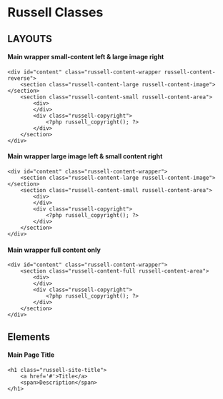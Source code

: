 # Russell Classes


## LAYOUTS

#### Main wrapper small-content left & large image right

	<div id="content" class="russell-content-wrapper russell-content-reverse">
		<section class="russell-content-large russell-content-image"></section>
		<section class="russell-content-small russell-content-area">
			<div>
			</div>
	        <div class="russell-copyright">
	            <?php russell_copyright(); ?>
	        </div>
		</section>
	</div>


#### Main wrapper large image left & small content right

	<div id="content" class="russell-content-wrapper">
		<section class="russell-content-large russell-content-image"></section>
		<section class="russell-content-small russell-content-area">
			<div>
			</div>
	        <div class="russell-copyright">
	            <?php russell_copyright(); ?>
	        </div>
		</section>
	</div>


#### Main wrapper full content only
	<div id="content" class="russell-content-wrapper">
		<section class="russell-content-full russell-content-area">
			<div>
			</div>
	        <div class="russell-copyright">
	            <?php russell_copyright(); ?>
	        </div>
		</section>
	</div>


## Elements

#### Main Page Title

	<h1 class="russell-site-title">
		<a href='#'>Title</a>
		<span>Description</span>
	</h1>
